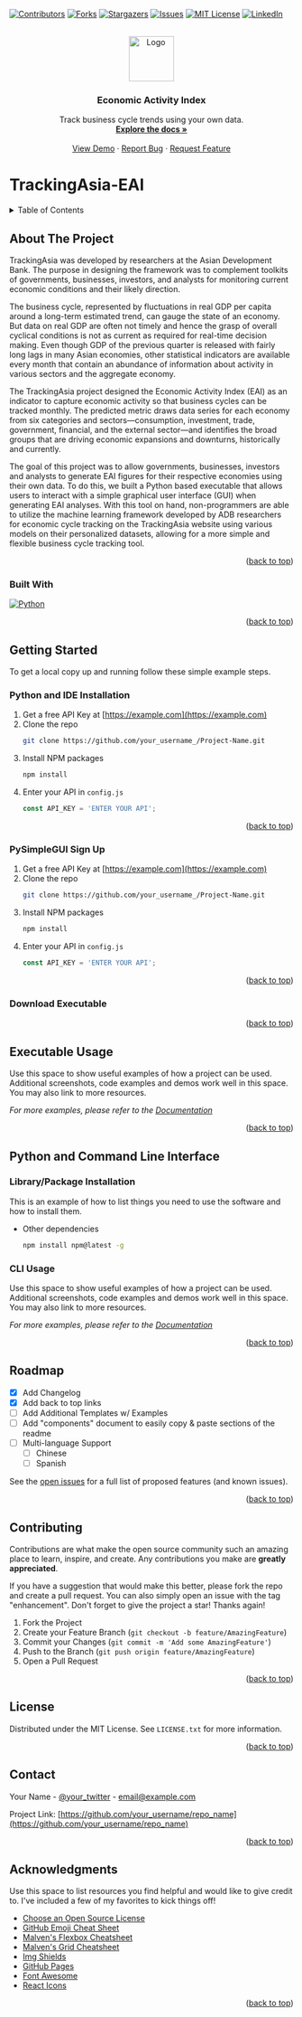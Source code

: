 [![Contributors][contributors-shield]][contributors-url]
[![Forks][forks-shield]][forks-url]
[![Stargazers][stars-shield]][stars-url]
[![Issues][issues-shield]][issues-url]
[![MIT License][license-shield]][license-url]
[![LinkedIn][linkedin-shield]][linkedin-url]

<!-- PROJECT LOGO -->
<br />
<div align="center">
  <a href="https://github.com/pjsimba16/TrackingAsia-EAI">
    <img src="https://asianbondsonline.adb.org/macroeconomictracker/images/field-with-building-background-trackingasia2.jpg" alt="Logo" width="80" height="80">
  </a>

  <h3 align="center">Economic Activity Index</h3>

  <p align="center">
    Track business cycle trends using your own data.
    <br />
    <a href="https://github.com/pjsimba16/TrackingAsia-EAI"><strong>Explore the docs »</strong></a>
    <br />
    <br />
    <a href="https://github.com/pjsimba16/TrackingAsia-EAI">View Demo</a>
    ·
    <a href="https://github.com/pjsimba16/TrackingAsia-EAI/issues/new?labels=bug&template=bug-report---.md">Report Bug</a>
    ·
    <a href="https://github.com/pjsimba16/TrackingAsia-EAI/issues/new?labels=enhancement&template=feature-request---.md">Request Feature</a>
  </p>
</div>


# TrackingAsia-EAI

<!-- TABLE OF CONTENTS -->
<details>
  <summary>Table of Contents</summary>
  <ol>
    <li>
      <a href="#about-the-project">About The Project</a>
      <ul>
        <li><a href="#built-with">Built With</a></li>
      </ul>
    </li>
    <li>
      <a href="#getting-started">Getting Started</a>
      <ul>
        <li><a href="#python-and-ide-installation">Python and IDE Installation</a></li>
        <li><a href="#pysimplegui-sign-up">PySimpleGUI Sign Up</a></li>
        <li><a href="#download-executable">Download Executable</a></li>
      </ul>
    </li>
    <li><a href="#executable-usage">Executable Usage</a></li>
    <li>
      <a href="#python-and-command-line-interface">Python and Command Line Interface</a>
      <ul>
        <li><a href="#library/package-installation">Library/Package Installation</a></li>
        <li><a href="#cli-usage">CLI Usage</a></li>
      </ul>
    </li>
    <li><a href="#roadmap">Roadmap</a></li>
    <li><a href="#contributing">Contributing</a></li>
    <li><a href="#license">License</a></li>
    <li><a href="#contact">Contact</a></li>
    <li><a href="#acknowledgments">Acknowledgments</a></li>
  </ol>
</details>



<!-- ABOUT THE PROJECT -->
## About The Project

TrackingAsia was developed by researchers at the Asian Development Bank. The purpose in designing the framework was to complement toolkits of governments, businesses, investors, and analysts for monitoring current economic conditions and their likely direction.

The business cycle, represented by fluctuations in real GDP per capita around a long-term estimated trend, can gauge the state of an economy. But data on real GDP are often not timely and hence the grasp of overall cyclical conditions is not as current as required for real-time decision making. Even though GDP of the previous quarter is released with fairly long lags in many Asian economies, other statistical indicators are available every month that contain an abundance of information about activity in various sectors and the aggregate economy.

The TrackingAsia project designed the Economic Activity Index (EAI) as an indicator to capture economic activity so that business cycles can be tracked monthly. The predicted metric draws data series for each economy from six categories and sectors—consumption, investment, trade, government, financial, and the external sector—and identifies the broad groups that are driving economic expansions and downturns, historically and currently.

The goal of this project was to allow governments, businesses, investors and analysts to generate EAI figures for their respective economies using their own data. To do this, we built a Python based executable that allows users to interact with a simple graphical user interface (GUI) when generating EAI analyses. With this tool on hand, non-programmers are able to utilize the machine learning framework developed by ADB researchers for economic cycle tracking on the TrackingAsia website using various models on their personalized datasets, allowing for a more simple and flexible business cycle tracking tool.

<p align="right">(<a href="#readme-top">back to top</a>)</p>



### Built With

[![Python][python.org]][Python-url]

<p align="right">(<a href="#readme-top">back to top</a>)</p>


<!-- GETTING STARTED -->
## Getting Started

To get a local copy up and running follow these simple example steps.

### Python and IDE Installation

1. Get a free API Key at [https://example.com](https://example.com)
2. Clone the repo
   ```sh
   git clone https://github.com/your_username_/Project-Name.git
   ```
3. Install NPM packages
   ```sh
   npm install
   ```
4. Enter your API in `config.js`
   ```js
   const API_KEY = 'ENTER YOUR API';
   ```

<p align="right">(<a href="#readme-top">back to top</a>)</p>

### PySimpleGUI Sign Up

1. Get a free API Key at [https://example.com](https://example.com)
2. Clone the repo
   ```sh
   git clone https://github.com/your_username_/Project-Name.git
   ```
3. Install NPM packages
   ```sh
   npm install
   ```
4. Enter your API in `config.js`
   ```js
   const API_KEY = 'ENTER YOUR API';
   ```

<p align="right">(<a href="#readme-top">back to top</a>)</p>

### Download Executable

<p align="right">(<a href="#readme-top">back to top</a>)</p>

## Executable Usage

Use this space to show useful examples of how a project can be used. Additional screenshots, code examples and demos work well in this space. You may also link to more resources.

_For more examples, please refer to the [Documentation](https://example.com)_

<p align="right">(<a href="#readme-top">back to top</a>)</p>

## Python and Command Line Interface

### Library/Package Installation

This is an example of how to list things you need to use the software and how to install them.

* Other dependencies
  ```sh
  npm install npm@latest -g
  ```

<!-- USAGE EXAMPLES -->
### CLI Usage

Use this space to show useful examples of how a project can be used. Additional screenshots, code examples and demos work well in this space. You may also link to more resources.

_For more examples, please refer to the [Documentation](https://example.com)_

<p align="right">(<a href="#readme-top">back to top</a>)</p>



<!-- ROADMAP -->
## Roadmap

- [x] Add Changelog
- [x] Add back to top links
- [ ] Add Additional Templates w/ Examples
- [ ] Add "components" document to easily copy & paste sections of the readme
- [ ] Multi-language Support
    - [ ] Chinese
    - [ ] Spanish

See the [open issues](https://github.com/othneildrew/Best-README-Template/issues) for a full list of proposed features (and known issues).

<p align="right">(<a href="#readme-top">back to top</a>)</p>



<!-- CONTRIBUTING -->
## Contributing

Contributions are what make the open source community such an amazing place to learn, inspire, and create. Any contributions you make are **greatly appreciated**.

If you have a suggestion that would make this better, please fork the repo and create a pull request. You can also simply open an issue with the tag "enhancement".
Don't forget to give the project a star! Thanks again!

1. Fork the Project
2. Create your Feature Branch (`git checkout -b feature/AmazingFeature`)
3. Commit your Changes (`git commit -m 'Add some AmazingFeature'`)
4. Push to the Branch (`git push origin feature/AmazingFeature`)
5. Open a Pull Request

<p align="right">(<a href="#readme-top">back to top</a>)</p>



<!-- LICENSE -->
## License

Distributed under the MIT License. See `LICENSE.txt` for more information.

<p align="right">(<a href="#readme-top">back to top</a>)</p>



<!-- CONTACT -->
## Contact

Your Name - [@your_twitter](https://twitter.com/your_username) - email@example.com

Project Link: [https://github.com/your_username/repo_name](https://github.com/your_username/repo_name)

<p align="right">(<a href="#readme-top">back to top</a>)</p>



<!-- ACKNOWLEDGMENTS -->
## Acknowledgments

Use this space to list resources you find helpful and would like to give credit to. I've included a few of my favorites to kick things off!

* [Choose an Open Source License](https://choosealicense.com)
* [GitHub Emoji Cheat Sheet](https://www.webpagefx.com/tools/emoji-cheat-sheet)
* [Malven's Flexbox Cheatsheet](https://flexbox.malven.co/)
* [Malven's Grid Cheatsheet](https://grid.malven.co/)
* [Img Shields](https://shields.io)
* [GitHub Pages](https://pages.github.com)
* [Font Awesome](https://fontawesome.com)
* [React Icons](https://react-icons.github.io/react-icons/search)

<p align="right">(<a href="#readme-top">back to top</a>)</p>



<!-- MARKDOWN LINKS & IMAGES -->
<!-- https://www.markdownguide.org/basic-syntax/#reference-style-links -->
[contributors-shield]: https://img.shields.io/github/contributors/pjsimba16/TrackingAsia-EAI.svg?style=for-the-badge
[contributors-url]: https://github.com/pjsimba16/TrackingAsia-EAI/graphs/contributors
[forks-shield]: https://img.shields.io/github/forks/pjsimba16/TrackingAsia-EAI.svg?style=for-the-badge
[forks-url]: https://github.com/pjsimba16/TrackingAsia-EAI/network/members
[stars-shield]: https://img.shields.io/github/stars/pjsimba16/TrackingAsia-EAI.svg?style=for-the-badge
[stars-url]: https://github.com/pjsimba16/TrackingAsia-EAI/stargazers
[issues-shield]: https://img.shields.io/github/issues/pjsimba16/TrackingAsia-EAI.svg?style=for-the-badge
[issues-url]: https://github.com/pjsimba16/TrackingAsia-EAI/issues
[license-shield]: https://img.shields.io/github/license/pjsimba16/TrackingAsia-EAI.svg?style=for-the-badge
[license-url]: https://github.com/pjsimba16/TrackingAsia-EAI/blob/master/LICENSE.txt
[linkedin-shield]: https://img.shields.io/badge/-LinkedIn-black.svg?style=for-the-badge&logo=linkedin&colorB=555
[linkedin-url]: https://www.linkedin.com/in/patrick-jaime-simba/
[product-screenshot]: images/screenshot.png
[Python.org]: https://img.shields.io/badge/python-3670A0?style=for-the-badge&logo=python&logoColor=ffdd54
[Python-url]: https://www.python.org/
